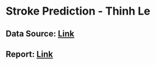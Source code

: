 # Stroke Prediction - Thinh Le

## Data Source: [Link](https://www.kaggle.com/datasets/fedesoriano/stroke-prediction-dataset)

## Report: [Link](https://observablehq.com/@c4aa925dada7373c/csci-4210-final-report)